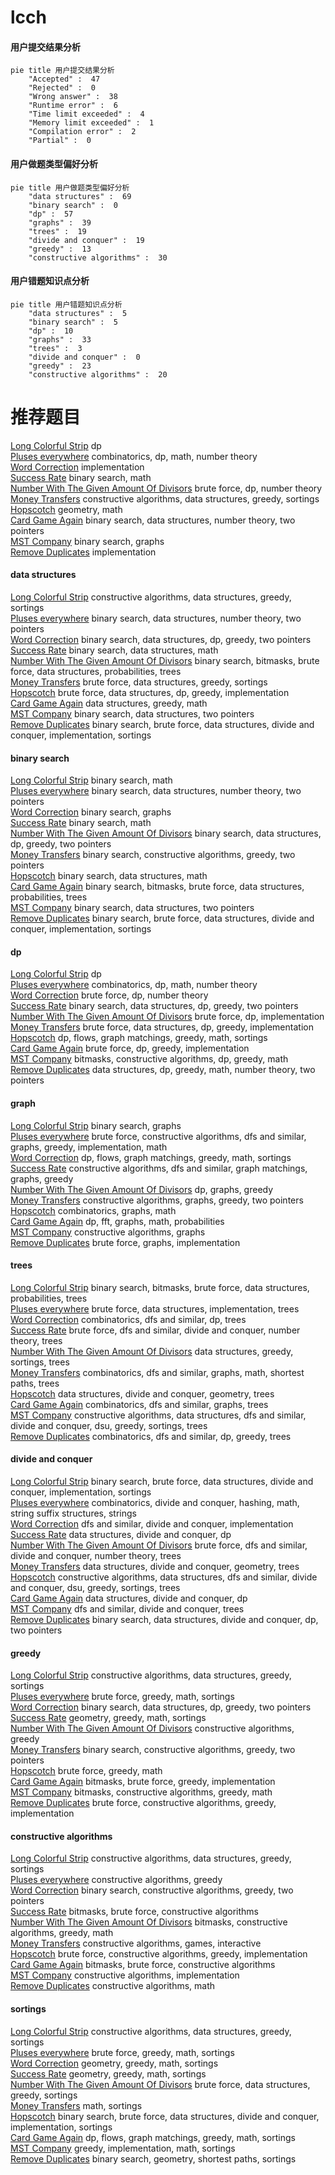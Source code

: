 # lcch
<!-- tabs:start -->
#### **用户提交结果分析**

```mermaid
pie title 用户提交结果分析
    "Accepted" :  47
    "Rejected" :  0
    "Wrong answer" :  38
    "Runtime error" :  6
    "Time limit exceeded" :  4
    "Memory limit exceeded" :  1
    "Compilation error" :  2
    "Partial" :  0
```
#### **用户做题类型偏好分析**

```mermaid
pie title 用户做题类型偏好分析
    "data structures" :  69
    "binary search" :  0
    "dp" :  57
    "graphs" :  39
    "trees" :  19
    "divide and conquer" :  19
    "greedy" :  13
    "constructive algorithms" :  30
```
#### **用户错题知识点分析**

```mermaid
pie title 用户错题知识点分析
    "data structures" :  5
    "binary search" :  5
    "dp" :  10
    "graphs" :  33
    "trees" :  3
    "divide and conquer" :  0
    "greedy" :  23
    "constructive algorithms" :  20
```
<!-- tabs:end -->
# 推荐题目
[Long Colorful Strip](http://codeforces.com/problemset/problem/1178/F2)		dp		  
[Pluses everywhere](http://codeforces.com/problemset/problem/520/E)		combinatorics,
                        dp,
                        math,
                        number theory		  
[Word Correction](http://codeforces.com/problemset/problem/938/A)		implementation		  
[Success Rate](https://codeforces.com/contest/807/problem/C)		binary search,
                        math		  
[Number With The Given Amount Of Divisors](http://codeforces.com/problemset/problem/27/E)		brute force,
                        dp,
                        number theory		  
[Money Transfers](http://codeforces.com/problemset/problem/675/C)		constructive algorithms,
                        data structures,
                        greedy,
                        sortings		  
[Hopscotch](http://codeforces.com/problemset/problem/141/B)		geometry,
                        math		  
[Card Game Again](http://codeforces.com/problemset/problem/818/E)		binary search,
                        data structures,
                        number theory,
                        two pointers		  
[MST Company](http://codeforces.com/problemset/problem/125/E)		binary search,
                        graphs		  
[Remove Duplicates](https://codeforces.com/contest/1489/problem/A)		implementation		  
<!-- tabs:start -->
#### **data structures**
[Long Colorful Strip](http://codeforces.com/problemset/problem/675/C)		constructive algorithms,
                        data structures,
                        greedy,
                        sortings		  
[Pluses everywhere](http://codeforces.com/problemset/problem/818/E)		binary search,
                        data structures,
                        number theory,
                        two pointers		  
[Word Correction](http://codeforces.com/problemset/problem/1492/C)		binary search,
                        data structures,
                        dp,
                        greedy,
                        two pointers		  
[Success Rate](http://codeforces.com/problemset/problem/1490/G)		binary search,
                        data structures,
                        math		  
[Number With The Given Amount Of Divisors](http://codeforces.com/problemset/problem/1479/D)		binary search,
                        bitmasks,
                        brute force,
                        data structures,
                        probabilities,
                        trees		  
[Money Transfers](http://codeforces.com/problemset/problem/1497/A)		brute force,
                        data structures,
                        greedy,
                        sortings		  
[Hopscotch](http://codeforces.com/problemset/problem/1491/C)		brute force,
                        data structures,
                        dp,
                        greedy,
                        implementation		  
[Card Game Again](http://codeforces.com/problemset/problem/1492/B)		data structures,
                        greedy,
                        math		  
[MST Company](http://codeforces.com/problemset/problem/1436/E)		binary search,
                        data structures,
                        two pointers		  
[Remove Duplicates](http://codeforces.com/problemset/problem/1461/D)		binary search,
                        brute force,
                        data structures,
                        divide and conquer,
                        implementation,
                        sortings		  
#### **binary search**
[Long Colorful Strip](https://codeforces.com/contest/807/problem/C)		binary search,
                        math		  
[Pluses everywhere](http://codeforces.com/problemset/problem/818/E)		binary search,
                        data structures,
                        number theory,
                        two pointers		  
[Word Correction](http://codeforces.com/problemset/problem/125/E)		binary search,
                        graphs		  
[Success Rate](http://codeforces.com/problemset/problem/1352/C)		binary search,
                        math		  
[Number With The Given Amount Of Divisors](http://codeforces.com/problemset/problem/1492/C)		binary search,
                        data structures,
                        dp,
                        greedy,
                        two pointers		  
[Money Transfers](http://codeforces.com/problemset/problem/1463/D)		binary search,
                        constructive algorithms,
                        greedy,
                        two pointers		  
[Hopscotch](http://codeforces.com/problemset/problem/1490/G)		binary search,
                        data structures,
                        math		  
[Card Game Again](http://codeforces.com/problemset/problem/1479/D)		binary search,
                        bitmasks,
                        brute force,
                        data structures,
                        probabilities,
                        trees		  
[MST Company](http://codeforces.com/problemset/problem/1436/E)		binary search,
                        data structures,
                        two pointers		  
[Remove Duplicates](http://codeforces.com/problemset/problem/1461/D)		binary search,
                        brute force,
                        data structures,
                        divide and conquer,
                        implementation,
                        sortings		  
#### **dp**
[Long Colorful Strip](http://codeforces.com/problemset/problem/1178/F2)		dp		  
[Pluses everywhere](http://codeforces.com/problemset/problem/520/E)		combinatorics,
                        dp,
                        math,
                        number theory		  
[Word Correction](http://codeforces.com/problemset/problem/27/E)		brute force,
                        dp,
                        number theory		  
[Success Rate](http://codeforces.com/problemset/problem/1492/C)		binary search,
                        data structures,
                        dp,
                        greedy,
                        two pointers		  
[Number With The Given Amount Of Divisors](https://codeforces.com/contest/1457/problem/C)		brute force,
                        dp,
                        implementation		  
[Money Transfers](http://codeforces.com/problemset/problem/1491/C)		brute force,
                        data structures,
                        dp,
                        greedy,
                        implementation		  
[Hopscotch](http://codeforces.com/problemset/problem/1437/C)		dp,
                        flows,
                        graph matchings,
                        greedy,
                        math,
                        sortings		  
[Card Game Again](http://codeforces.com/problemset/problem/1499/B)		brute force,
                        dp,
                        greedy,
                        implementation		  
[MST Company](http://codeforces.com/problemset/problem/1491/D)		bitmasks,
                        constructive algorithms,
                        dp,
                        greedy,
                        math		  
[Remove Duplicates](http://codeforces.com/problemset/problem/1497/E1)		data structures,
                        dp,
                        greedy,
                        math,
                        number theory,
                        two pointers		  
#### **graph**
[Long Colorful Strip](http://codeforces.com/problemset/problem/125/E)		binary search,
                        graphs		  
[Pluses everywhere](http://codeforces.com/problemset/problem/1487/C)		brute force,
                        constructive algorithms,
                        dfs and similar,
                        graphs,
                        greedy,
                        implementation,
                        math		  
[Word Correction](http://codeforces.com/problemset/problem/1437/C)		dp,
                        flows,
                        graph matchings,
                        greedy,
                        math,
                        sortings		  
[Success Rate](http://codeforces.com/problemset/problem/1470/D)		constructive algorithms,
                        dfs and similar,
                        graph matchings,
                        graphs,
                        greedy		  
[Number With The Given Amount Of Divisors](http://codeforces.com/problemset/problem/1476/C)		dp,
                        graphs,
                        greedy		  
[Money Transfers](http://codeforces.com/problemset/problem/1304/D)		constructive algorithms,
                        graphs,
                        greedy,
                        two pointers		  
[Hopscotch](http://codeforces.com/problemset/problem/1475/C)		combinatorics,
                        graphs,
                        math		  
[Card Game Again](http://codeforces.com/problemset/problem/553/E)		dp,
                        fft,
                        graphs,
                        math,
                        probabilities		  
[MST Company](http://codeforces.com/problemset/problem/1495/C)		constructive algorithms,
                        graphs		  
[Remove Duplicates](http://codeforces.com/problemset/problem/1510/K)		brute force,
                        graphs,
                        implementation		  
#### **trees**
[Long Colorful Strip](http://codeforces.com/problemset/problem/1479/D)		binary search,
                        bitmasks,
                        brute force,
                        data structures,
                        probabilities,
                        trees		  
[Pluses everywhere](http://codeforces.com/problemset/problem/1511/C)		brute force,
                        data structures,
                        implementation,
                        trees		  
[Word Correction](http://codeforces.com/problemset/problem/1499/F)		combinatorics,
                        dfs and similar,
                        dp,
                        trees		  
[Success Rate](http://codeforces.com/problemset/problem/1491/E)		brute force,
                        dfs and similar,
                        divide and conquer,
                        number theory,
                        trees		  
[Number With The Given Amount Of Divisors](http://codeforces.com/problemset/problem/1466/D)		data structures,
                        greedy,
                        sortings,
                        trees		  
[Money Transfers](http://codeforces.com/problemset/problem/1495/D)		combinatorics,
                        dfs and similar,
                        graphs,
                        math,
                        shortest paths,
                        trees		  
[Hopscotch](http://codeforces.com/problemset/problem/1303/G)		data structures,
                        divide and conquer,
                        geometry,
                        trees		  
[Card Game Again](http://codeforces.com/problemset/problem/1454/E)		combinatorics,
                        dfs and similar,
                        graphs,
                        trees		  
[MST Company](http://codeforces.com/problemset/problem/1494/D)		constructive algorithms,
                        data structures,
                        dfs and similar,
                        divide and conquer,
                        dsu,
                        greedy,
                        sortings,
                        trees		  
[Remove Duplicates](http://codeforces.com/problemset/problem/1292/C)		combinatorics,
                        dfs and similar,
                        dp,
                        greedy,
                        trees		  
#### **divide and conquer**
[Long Colorful Strip](http://codeforces.com/problemset/problem/1461/D)		binary search,
                        brute force,
                        data structures,
                        divide and conquer,
                        implementation,
                        sortings		  
[Pluses everywhere](http://codeforces.com/problemset/problem/1466/G)		combinatorics,
                        divide and conquer,
                        hashing,
                        math,
                        string suffix structures,
                        strings		  
[Word Correction](http://codeforces.com/problemset/problem/1490/D)		dfs and similar,
                        divide and conquer,
                        implementation		  
[Success Rate](https://codeforces.com/contest/1483/problem/C)		data structures,
                        divide and conquer,
                        dp		  
[Number With The Given Amount Of Divisors](http://codeforces.com/problemset/problem/1491/E)		brute force,
                        dfs and similar,
                        divide and conquer,
                        number theory,
                        trees		  
[Money Transfers](http://codeforces.com/problemset/problem/1303/G)		data structures,
                        divide and conquer,
                        geometry,
                        trees		  
[Hopscotch](http://codeforces.com/problemset/problem/1494/D)		constructive algorithms,
                        data structures,
                        dfs and similar,
                        divide and conquer,
                        dsu,
                        greedy,
                        sortings,
                        trees		  
[Card Game Again](http://codeforces.com/problemset/problem/1482/E)		data structures,
                        divide and conquer,
                        dp		  
[MST Company](http://codeforces.com/problemset/problem/566/C)		dfs and similar,
                        divide and conquer,
                        trees		  
[Remove Duplicates](http://codeforces.com/problemset/problem/1428/F)		binary search,
                        data structures,
                        divide and conquer,
                        dp,
                        two pointers		  
#### **greedy**
[Long Colorful Strip](http://codeforces.com/problemset/problem/675/C)		constructive algorithms,
                        data structures,
                        greedy,
                        sortings		  
[Pluses everywhere](http://codeforces.com/problemset/problem/1272/A)		brute force,
                        greedy,
                        math,
                        sortings		  
[Word Correction](http://codeforces.com/problemset/problem/1492/C)		binary search,
                        data structures,
                        dp,
                        greedy,
                        two pointers		  
[Success Rate](https://codeforces.com/contest/1496/problem/C)		geometry,
                        greedy,
                        math,
                        sortings		  
[Number With The Given Amount Of Divisors](http://codeforces.com/problemset/problem/1493/A)		constructive algorithms,
                        greedy		  
[Money Transfers](http://codeforces.com/problemset/problem/1463/D)		binary search,
                        constructive algorithms,
                        greedy,
                        two pointers		  
[Hopscotch](http://codeforces.com/problemset/problem/1462/C)		brute force,
                        greedy,
                        math		  
[Card Game Again](http://codeforces.com/problemset/problem/1494/B)		bitmasks,
                        brute force,
                        greedy,
                        implementation		  
[MST Company](http://codeforces.com/problemset/problem/1492/D)		bitmasks,
                        constructive algorithms,
                        greedy,
                        math		  
[Remove Duplicates](https://codeforces.com/contest/1483/problem/A)		brute force,
                        constructive algorithms,
                        greedy,
                        implementation		  
#### **constructive algorithms**
[Long Colorful Strip](http://codeforces.com/problemset/problem/675/C)		constructive algorithms,
                        data structures,
                        greedy,
                        sortings		  
[Pluses everywhere](http://codeforces.com/problemset/problem/1493/A)		constructive algorithms,
                        greedy		  
[Word Correction](http://codeforces.com/problemset/problem/1463/D)		binary search,
                        constructive algorithms,
                        greedy,
                        two pointers		  
[Success Rate](https://codeforces.com/contest/1456/problem/B)		bitmasks,
                        brute force,
                        constructive algorithms		  
[Number With The Given Amount Of Divisors](http://codeforces.com/problemset/problem/1492/D)		bitmasks,
                        constructive algorithms,
                        greedy,
                        math		  
[Money Transfers](https://codeforces.com/contest/1504/problem/D)		constructive algorithms,
                        games,
                        interactive		  
[Hopscotch](https://codeforces.com/contest/1483/problem/A)		brute force,
                        constructive algorithms,
                        greedy,
                        implementation		  
[Card Game Again](https://codeforces.com/contest/1457/problem/D)		bitmasks,
                        brute force,
                        constructive algorithms		  
[MST Company](http://codeforces.com/problemset/problem/1513/A)		constructive algorithms,
                        implementation		  
[Remove Duplicates](http://codeforces.com/problemset/problem/1473/C)		constructive algorithms,
                        math		  
#### **sortings**
[Long Colorful Strip](http://codeforces.com/problemset/problem/675/C)		constructive algorithms,
                        data structures,
                        greedy,
                        sortings		  
[Pluses everywhere](http://codeforces.com/problemset/problem/1272/A)		brute force,
                        greedy,
                        math,
                        sortings		  
[Word Correction](https://codeforces.com/contest/1496/problem/C)		geometry,
                        greedy,
                        math,
                        sortings		  
[Success Rate](http://codeforces.com/problemset/problem/1495/A)		geometry,
                        greedy,
                        math,
                        sortings		  
[Number With The Given Amount Of Divisors](http://codeforces.com/problemset/problem/1497/A)		brute force,
                        data structures,
                        greedy,
                        sortings		  
[Money Transfers](http://codeforces.com/problemset/problem/1427/A)		math,
                        sortings		  
[Hopscotch](http://codeforces.com/problemset/problem/1461/D)		binary search,
                        brute force,
                        data structures,
                        divide and conquer,
                        implementation,
                        sortings		  
[Card Game Again](http://codeforces.com/problemset/problem/1437/C)		dp,
                        flows,
                        graph matchings,
                        greedy,
                        math,
                        sortings		  
[MST Company](http://codeforces.com/problemset/problem/1473/A)		greedy,
                        implementation,
                        math,
                        sortings		  
[Remove Duplicates](http://codeforces.com/problemset/problem/1486/B)		binary search,
                        geometry,
                        shortest paths,
                        sortings		  
<!-- tabs:end -->
